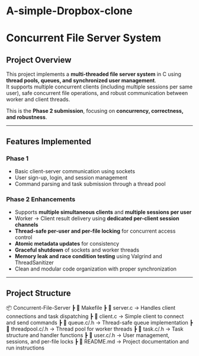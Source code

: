 # A-simple-Dropbox-clone
# Concurrent File Server System 

##  Project Overview
This project implements a **multi-threaded file server system** in C using **thread pools, queues, and synchronized user management**.  
It supports multiple concurrent clients (including multiple sessions per same user), safe concurrent file operations, and robust communication between worker and client threads.

This is the **Phase 2 submission**, focusing on **concurrency, correctness, and robustness**.

---

##  Features Implemented
###  Phase 1
- Basic client-server communication using sockets  
- User sign-up, login, and session management  
- Command parsing and task submission through a thread pool  

###  Phase 2 Enhancements
- Supports **multiple simultaneous clients** and **multiple sessions per user**
- Worker → Client result delivery using **dedicated per-client session channels**
- **Thread-safe per-user and per-file locking** for concurrent access control
- **Atomic metadata updates** for consistency
- **Graceful shutdown** of sockets and worker threads
- **Memory leak and race condition testing** using Valgrind and ThreadSanitizer
- Clean and modular code organization with proper synchronization

---

##  Project Structure
📦 Concurrent-File-Server
┣ 📜 Makefile
┣ 📜 server.c → Handles client connections and task dispatching
┣ 📜 client.c → Simple client to connect and send commands
┣ 📜 queue.c/.h → Thread-safe queue implementation
┣ 📜 threadpool.c/.h → Thread pool for worker threads
┣ 📜 task.c/.h → Task structure and handler functions
┣ 📜 user.c/.h → User management, sessions, and per-file locks
┣ 📜 README.md → Project documentation and run instructions

